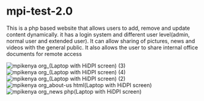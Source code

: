 # mpi-test-2.0
This is a php based website that allows users to add, remove and update content dynamically.
it has a login system and different user level(admin, normal user and extended user). 
It can allow sharing of pictures, news and videos with the general public.
It also allows the user to share internal office documents for remote access


![mpikenya org_(Laptop with HiDPI screen) (3)](https://user-images.githubusercontent.com/44639335/103586385-08b60500-4ef6-11eb-9335-ed9aec38ef84.png)
![mpikenya org_(Laptop with HiDPI screen) (4)](https://user-images.githubusercontent.com/44639335/103586402-0eabe600-4ef6-11eb-8a33-47b354a574c3.png)
![mpikenya org_(Laptop with HiDPI screen) (2)](https://user-images.githubusercontent.com/44639335/103586407-110e4000-4ef6-11eb-9bcc-b0c9cbc811f4.png)
![mpikenya org_about-us html(Laptop with HiDPI screen)](https://user-images.githubusercontent.com/44639335/103586422-1bc8d500-4ef6-11eb-9afc-bbfd269e23c4.png)
![mpikenya org_news php(Laptop with HiDPI screen)](https://user-images.githubusercontent.com/44639335/103586463-313dff00-4ef6-11eb-9e79-366fa546e074.png)
